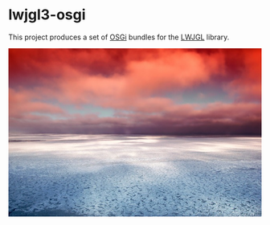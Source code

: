 lwjgl3-osgi
===

This project produces a set of [OSGi](https://osgi.com) bundles for
the [LWJGL](https://lwjgl.org) library.

![LWJGL](./src/site/resources/lwjgl.jpg?raw=true)

